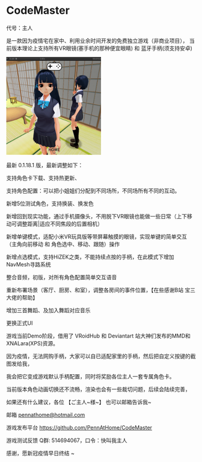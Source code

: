 # CodeMaster

代号：主人 

是一款因为疫情宅在家中、利用业余时间开发的免费独立游戏（非商业项目），
当前版本理论上支持所有VR眼镜(塞手机的那种便宜眼睛) 和 蓝牙手柄(须支持安卓)

<img src="URPToon_v0.1.16.8.png" width="50%"> 

最新 0.1.18.1 版，最新调整如下：

支持角色卡下载、支持热更新、

支持角色配置：可以把小姐姐们分配到不同场所，不同场所有不同的互动。

新增5位测试角色，支持换装、换发色

新增回到现实功能，通过手机摄像头，不用脱下VR眼镜也能做一些日常（上下移动可调整距离|适应不同焦段的后置相机）

新增单键模式，适配小米VR玩具版等带屏幕触摸的眼镜，实现单键的简单交互（主角向前移动 和 角色选中、移动、跟随）操作

新增点选模式，支持HiZEK之类，不能持续点按的手柄，在此模式下增加NavMesh寻路系统

整合音频，初版，对所有角色配置简单交互语音

重新布署场景（客厅、厨房、和室），调整各房间的事件位置，【在些感谢B站 宝三 大佬的帮助】

增加三首舞蹈、及加入舞蹈对应音乐

更换正式UI



游戏当前Demo阶段，借用了 VRoidHub 和 Deviantart 站大神们发布的MMD和XNALara(XPS)资源。

因为疫情，无法网购手柄，大家可以自已适配家里的手柄，然后把自定义按键的截图发给我，

我会把它变成游戏默认手柄配置，同时将奖励各位主人一套专属角色卡。


当前版本角色动画切换还不流畅，渲染也会有一些裁切问题，后续会陆续完善，

如果还有什么建议，各位 【ご主人~様~】 也可以邮箱告诉我~


邮箱 pennathome@hotmail.com

游戏发布平台 https://github.com/PennAtHome/CodeMaster

游戏测试反馈 Q群: 514694067，口令：快叫我主人


感谢，愿新冠疫情早日终结 ~